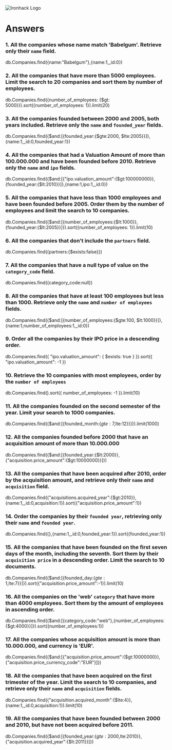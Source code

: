 ![Ironhack Logo](https://i.imgur.com/1QgrNNw.png)

# Answers

### 1. All the companies whose name match 'Babelgum'. Retrieve only their `name` field.

db.Companies.find({name:"Babelgum"},{name:1,_id:0})

### 2. All the companies that have more than 5000 employees. Limit the search to 20 companies and sort them by **number of employees**.

db.Companies.find({number_of_employees: {$gt: 5000}}).sort({number_of_employees: 1}).limit(20)

### 3. All the companies founded between 2000 and 2005, both years included. Retrieve only the `name` and `founded_year` fields.

db.Companies.find({$and:[{founded_year:{$gte:2000, $lte:2005}}]},{name:1,_id:0,founded_year:1})

### 4. All the companies that had a Valuation Amount of more than 100.000.000 and have been founded before 2010. Retrieve only the `name` and `ipo` fields.

db.Companies.find({$and:[{"ipo.valuation_amount":{$gt:100000000}},{founded_year:{$lt:2010}}]},{name:1,ipo:1,_id:0})

### 5. All the companies that have less than 1000 employees and have been founded before 2005. Order them by the number of employees and limit the search to 10 companies.

db.Companies.find({$and:[{number_of_employees:{$lt:1000}},{founded_year:{$lt:2005}}]}).sort({number_of_employees: 1}).limit(10)

### 6. All the companies that don't include the `partners` field.

db.Companies.find({partners:{$exists:false}})

### 7. All the companies that have a null type of value on the `category_code` field.

db.Companies.find({category_code:null})

### 8. All the companies that have at least 100 employees but less than 1000. Retrieve only the `name` and `number of employees` fields.

db.Companies.find({$and:[{number_of_employees:{$gte:100, $lt:1000}}]},{name:1,number_of_employees:1,_id:0})

### 9. Order all the companies by their IPO price in a descending order.

db.Companies.find({ "ipo.valuation_amount": { $exists: true } }).sort({ "ipo.valuation_amount": -1 })

### 10. Retrieve the 10 companies with most employees, order by the `number of employees`

db.Companies.find().sort({ number_of_employees: -1 }).limit(10)

### 11. All the companies founded on the second semester of the year. Limit your search to 1000 companies.

db.Companies.find({$and:[{founded_month:{$gte:7,$lte:12}}]}).limit(1000)

### 12. All the companies founded before 2000 that have an acquisition amount of more than 10.000.000

db.Companies.find({$and:[{founded_year:{$lt:2000}},{"acquisition.price_amount":{$gt:10000000}}]})

### 13. All the companies that have been acquired after 2010, order by the acquisition amount, and retrieve only their `name` and `acquisition` field.

db.Companies.find({"acquisitions.acquired_year":{$gt:2010}},{name:1,_id:0,acquisition:1}).sort({"acquisition.price_amount":1})

### 14. Order the companies by their `founded year`, retrieving only their `name` and `founded year`.

db.Companies.find({},{name:1,_id:0,founded_year:1}).sort({founded_year:1})

### 15. All the companies that have been founded on the first seven days of the month, including the seventh. Sort them by their `acquisition price` in a descending order. Limit the search to 10 documents.

db.Companies.find({$and:[{founded_day:{$gte:1,$lte:7}}]}).sort({"acquisition.price_amount":-1}).limit(10)

### 16. All the companies on the 'web' `category` that have more than 4000 employees. Sort them by the amount of employees in ascending order.

db.Companies.find({$and:[{category_code:"web"},{number_of_employees:{$gt:4000}}]}).sort({number_of_employees:1})

### 17. All the companies whose acquisition amount is more than 10.000.000, and currency is 'EUR'.

db.Companies.find({$and:[{"acquisition.price_amount":{$gt:10000000}},{"acquisition.price_currency_code":"EUR"}]})

### 18. All the companies that have been acquired on the first trimester of the year. Limit the search to 10 companies, and retrieve only their `name` and `acquisition` fields.

db.Companies.find({"acquisition.acquired_month":{$lte:4}},{name:1,_id:0,acquisition:1}).limit(10)


### 19. All the companies that have been founded between 2000 and 2010, but have not been acquired before 2011.

db.Companies.find({$and:[{founded_year:{$gte:2000,$lte:2010}},{"acquisition.acquired_year":{$lt:2011}}]})